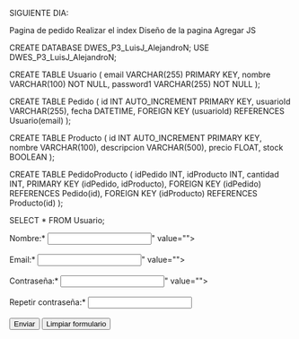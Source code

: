SIGUIENTE DIA:

Pagina de pedido
Realizar el index
Diseño de la pagina
Agregar JS


CREATE DATABASE DWES_P3_LuisJ_AlejandroN;
USE DWES_P3_LuisJ_AlejandroN;

CREATE TABLE Usuario (
    email VARCHAR(255) PRIMARY KEY,
    nombre VARCHAR(100) NOT NULL,
    password1 VARCHAR(255) NOT NULL
);


CREATE TABLE Pedido (
    id INT AUTO_INCREMENT PRIMARY KEY,
    usuarioId VARCHAR(255),
    fecha DATETIME,
    FOREIGN KEY (usuarioId) REFERENCES Usuario(email)
);

CREATE TABLE Producto (
    id INT AUTO_INCREMENT PRIMARY KEY,
    nombre VARCHAR(100),
    descripcion VARCHAR(500),
    precio FLOAT,
    stock BOOLEAN
);

CREATE TABLE PedidoProducto (
    idPedido INT,
    idProducto INT,
    cantidad INT,
    PRIMARY KEY (idPedido, idProducto),
    FOREIGN KEY (idPedido) REFERENCES Pedido(id),
    FOREIGN KEY (idProducto) REFERENCES Producto(id)
);

SELECT * FROM Usuario;



<body>
    <form class="container align-self-center" action="<?php echo $_SERVER['PHP_SELF']; ?>" method="POST">
        Nombre:* <input type="text" name="nombre"
        class="<?php if(!empty($nombreErr)) echo "error"; ?>"
        value="<?php echo htmlspecialchars($nombre); ?>">
        <label><?php echo $nombreErr; ?></label>
        <br><br>
        Email:* <input type="email" name="email"
        class="<?php if(!empty($emailErr)) echo "error"; ?>"
        value="<?php echo htmlspecialchars($email); ?>">
        <label><?php echo $emailErr; ?></label>
        <br><br>
        Contraseña:* <input type="password" name="password1"
        class="<?php if(!empty($password1Err)) echo "error"; ?>"
        value="">
        <label><?php echo $password1Err; ?></label>
        <br><br>
        Repetir contraseña:* <input type="password" name="password2"
        class="" value="">
        <label><?php echo $password1Err; ?></label>
        <br><br>
        <input class="btn btn-primary" type="submit" value="Enviar">
        <input class="btn btn-secondary" type="reset" value="Limpiar formulario">
    </form>
</body>